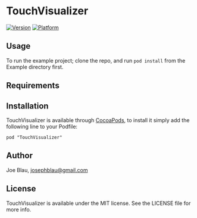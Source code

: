 # TouchVisualizer

[![Version](http://cocoapod-badges.herokuapp.com/v/TouchVisualizer/badge.png)](http://cocoadocs.org/docsets/TouchVisualizer)
[![Platform](http://cocoapod-badges.herokuapp.com/p/TouchVisualizer/badge.png)](http://cocoadocs.org/docsets/TouchVisualizer)

## Usage

To run the example project; clone the repo, and run `pod install` from the Example directory first.

## Requirements

## Installation

TouchVisualizer is available through [CocoaPods](http://cocoapods.org), to install
it simply add the following line to your Podfile:

    pod "TouchVisualizer"

## Author

Joe Blau, josephblau@gmail.com

## License

TouchVisualizer is available under the MIT license. See the LICENSE file for more info.


